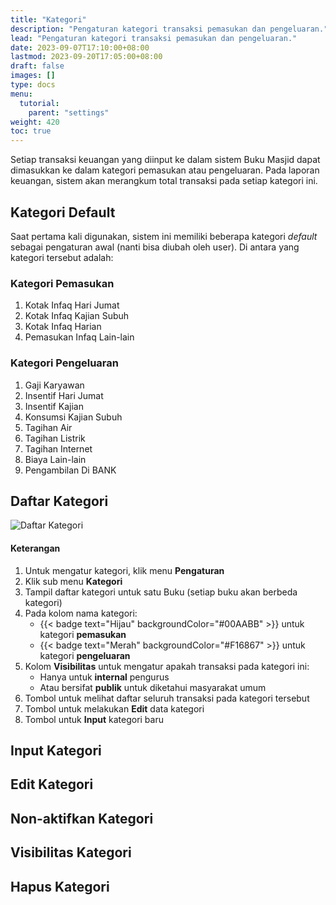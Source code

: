 ```yaml
---
title: "Kategori"
description: "Pengaturan kategori transaksi pemasukan dan pengeluaran."
lead: "Pengaturan kategori transaksi pemasukan dan pengeluaran."
date: 2023-09-07T17:10:00+08:00
lastmod: 2023-09-20T17:05:00+08:00
draft: false
images: []
type: docs
menu:
  tutorial:
    parent: "settings"
weight: 420
toc: true
---
```

Setiap transaksi keuangan yang diinput ke dalam sistem Buku Masjid dapat dimasukkan ke dalam kategori pemasukan atau pengeluaran. Pada laporan keuangan, sistem akan merangkum total transaksi pada setiap kategori ini.

## Kategori Default

Saat pertama kali digunakan, sistem ini memiliki beberapa kategori *default* sebagai pengaturan awal (nanti bisa diubah oleh user). Di antara yang kategori tersebut adalah:

### Kategori Pemasukan

1. Kotak Infaq Hari Jumat
1. Kotak Infaq Kajian Subuh
1. Kotak Infaq Harian
1. Pemasukan Infaq Lain-lain

### Kategori Pengeluaran

1. Gaji Karyawan
1. Insentif Hari Jumat
1. Insentif Kajian
1. Konsumsi Kajian Subuh
1. Tagihan Air
1. Tagihan Listrik
1. Tagihan Internet
1. Biaya Lain-lain
1. Pengambilan Di BANK

## Daftar Kategori

![Daftar Kategori](images/desktop-view/14-daftar-kategori-01.jpg "Daftar Kategori")

<h4 class="mt-2">Keterangan</h4>

1. Untuk mengatur kategori, klik menu **Pengaturan**
1. Klik sub menu **Kategori**
1. Tampil daftar kategori untuk satu Buku (setiap buku akan berbeda kategori)
1. Pada kolom nama kategori:
    - {{< badge text="Hijau" backgroundColor="#00AABB" >}} untuk kategori **pemasukan**
    - {{< badge text="Merah" backgroundColor="#F16867" >}} untuk kategori **pengeluaran**
1. Kolom **Visibilitas** untuk mengatur apakah transaksi pada kategori ini:
    - Hanya untuk **internal** pengurus
    - Atau bersifat **publik** untuk diketahui masyarakat umum
1. Tombol untuk melihat daftar seluruh transaksi pada kategori tersebut
1. Tombol untuk melakukan **Edit** data kategori
1. Tombol untuk **Input** kategori baru

## Input Kategori

## Edit Kategori

## Non-aktifkan Kategori

## Visibilitas Kategori

## Hapus Kategori
